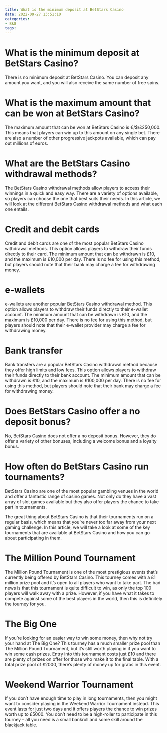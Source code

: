 ```yaml
---
title: What is the minimum deposit at BetStars Casino
date: 2022-09-27 13:51:10
categories:
- Bk8
tags:
---
```



#  What is the minimum deposit at BetStars Casino?

There is no minimum deposit at BetStars Casino. You can deposit any amount you want, and you will also receive the same number of free spins.

#  What is the maximum amount that can be won at BetStars Casino?

The maximum amount that can be won at BetStars Casino is €/$/£250,000. This means that players can win up to this amount on any single bet. There are also a number of other progressive jackpots available, which can pay out millions of euros.

#  What are the BetStars Casino withdrawal methods?

The BetStars Casino withdrawal methods allow players to access their winnings in a quick and easy way. There are a variety of options available, so players can choose the one that best suits their needs. In this article, we will look at the different BetStars Casino withdrawal methods and what each one entails.

# Credit and debit cards

Credit and debit cards are one of the most popular BetStars Casino withdrawal methods. This option allows players to withdraw their funds directly to their card. The minimum amount that can be withdrawn is £10, and the maximum is £10,000 per day. There is no fee for using this method, but players should note that their bank may charge a fee for withdrawing money.

# e-wallets

e-wallets are another popular BetStars Casino withdrawal method. This option allows players to withdraw their funds directly to their e-wallet account. The minimum amount that can be withdrawn is £10, and the maximum is £10,000 per day. There is no fee for using this method, but players should note that their e-wallet provider may charge a fee for withdrawing money.

# Bank transfer

Bank transfers are a popular BetStars Casino withdrawal method because they offer high limits and low fees. This option allows players to withdraw their funds directly to their bank account. The minimum amount that can be withdrawn is £10, and the maximum is £100,000 per day. There is no fee for using this method, but players should note that their bank may charge a fee for withdrawing money.

#  Does BetStars Casino offer a no deposit bonus?

No, BetStars Casino does not offer a no deposit bonus. However, they do offer a variety of other bonuses, including a welcome bonus and a loyalty bonus.

#  How often do BetStars Casino run tournaments?

BetStars Casino are one of the most popular gambling venues in the world and offer a fantastic range of casino games. Not only do they have a vast array of slot games available but they also offer players the chance to take part in tournaments.

The great thing about BetStars Casino is that their tournaments run on a regular basis, which means that you’re never too far away from your next gaming challenge. In this article, we will take a look at some of the key tournaments that are available at BetStars Casino and how you can go about participating in them.

# The Million Pound Tournament

The Million Pound Tournament is one of the most prestigious events that’s currently being offered by BetStars Casino. This tourney comes with a £1 million prize pool and it’s open to all players who want to take part. The bad news is that this tournament is quite difficult to win, as only the top 100 players will walk away with a prize. However, if you have what it takes to compete against some of the best players in the world, then this is definitely the tourney for you.

# The Big One

If you’re looking for an easier way to win some money, then why not try your hand at The Big One? This tourney has a much smaller prize pool than The Million Pound Tournament, but it’s still worth playing in if you want to win some cash prizes. Entry into this tournament costs just £10 and there are plenty of prizes on offer for those who make it to the final table. With a total prize pool of £2000, there’s plenty of money up for grabs in this event.

# Weekend Warrior Tournament

If you don’t have enough time to play in long tournaments, then you might want to consider playing in the Weekend Warrior Tournament instead. This event lasts for just two days and it offers players the chance to win prizes worth up to £5000. You don’t need to be a high-roller to participate in this tourney – all you need is a small bankroll and some skill around the blackjack table.